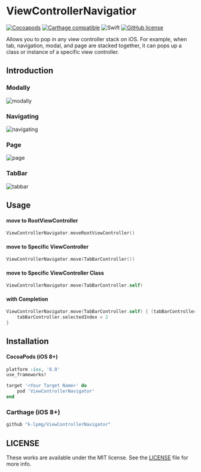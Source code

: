 # ViewControllerNavigatior
[![Cocoapods](https://img.shields.io/cocoapods/v/ViewControllerNavigator.svg?style=flat)](https://cocoapods.org/pods/ViewControllerNavigator)
[![Carthage compatible](https://img.shields.io/badge/Carthage-compatible-4BC51D.svg?style=flat)](https://github.com/Carthage/Carthage)
![Swift](https://img.shields.io/badge/Swift-4.1-orange.svg)
[![GitHub license](https://img.shields.io/badge/license-MIT-lightgrey.svg?style=flat)](https://raw.githubusercontent.com/k-lpmg/ViewControllerNavigator/master/LICENSE)

Allows you to pop in any view controller stack on iOS. For example, when tab, navigation, modal, and page are stacked together, it can pops up a class or instance of a specific view controller.

## Introduction
### Modally
![modally](https://user-images.githubusercontent.com/15151687/48996478-9e1b3280-f18f-11e8-89be-c663f91ff74c.gif)

### Navigating
![navigating](https://user-images.githubusercontent.com/15151687/48996480-9f4c5f80-f18f-11e8-85b5-20f84d3414f6.gif)

### Page
![page](https://user-images.githubusercontent.com/15151687/48996481-a1162300-f18f-11e8-96aa-f0e66a0b4078.gif)

### TabBar
![tabbar](https://user-images.githubusercontent.com/15151687/48996534-d15dc180-f18f-11e8-830b-982abaf370f6.gif)

## Usage

#### move to RootViewController
```swift
ViewControllerNavigator.moveRootViewController()
```

#### move to Specific ViewController
```swift
ViewControllerNavigator.move(TabBarController())
```

#### move to Specific ViewController Class
```swift
ViewControllerNavigator.move(TabBarController.self)
```

#### with Completion
```swift
ViewControllerNavigator.move(TabBarController.self) { (tabBarController) in
    tabBarController.selectedIndex = 2
}
```

## Installation

#### CocoaPods (iOS 8+)

```ruby
platform :ios, '8.0'
use_frameworks!

target '<Your Target Name>' do
    pod 'ViewControllerNavigator'
end
```

### Carthage (iOS 8+)

```ruby
github "k-lpmg/ViewControllerNavigator"
```


## LICENSE

These works are available under the MIT license. See the [LICENSE][license] file
for more info.

[license]: LICENSE

